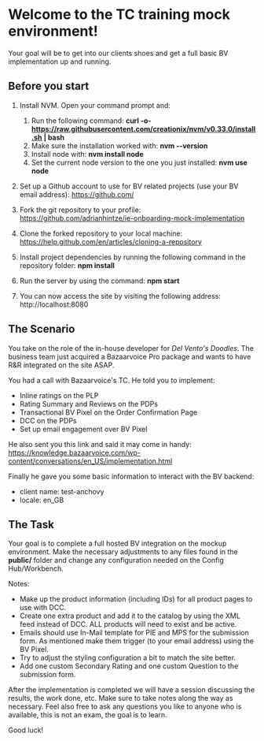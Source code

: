 # Welcome to the TC training mock environment!

Your goal will be to get into our clients shoes and get a full basic BV implementation up and running.

## Before you start

1. Install NVM. Open your command prompt and:
   1. Run the following command: **curl -o- https://raw.githubusercontent.com/creationix/nvm/v0.33.0/install.sh | bash**
   2. Make sure the installation worked with: **nvm --version**
   3. Install node with: **nvm install node**
   4. Set the current node version to the one you just installed: **nvm use node**

2. Set up a Github account to use for BV related projects (use your BV email address): https://github.com/

3. Fork the git repository to your profile: https://github.com/adrianhintze/ie-onboarding-mock-implementation

4. Clone the forked repository to your local machine: https://help.github.com/en/articles/cloning-a-repository

5. Install project dependencies by running the following command in the repository folder: **npm install**

6. Run the server by using the command: **npm start**

7. You can now access the site by visiting the following address: http://localhost:8080


## The Scenario

You take on the role of the in-house developer for *Del Vento's Doodles*.
The business team just acquired a Bazaarvoice Pro package and wants to have R&R integrated on the site ASAP.

You had a call with Bazaarvoice's TC. He told you to implement:

* Inline ratings on the PLP
* Rating Summary and Reviews on the PDPs
* Transactional BV Pixel on the Order Confirmation Page
* DCC on the PDPs
* Set up email engagement over BV Pixel

He also sent you this link and said it may come in handy: https://knowledge.bazaarvoice.com/wp-content/conversations/en_US/implementation.html

Finally he gave you some basic information to interact with the BV backend:

* client name: test-anchovy
* locale: en_GB


## The Task

Your goal is to complete a full hosted BV integration on the mockup environment. Make the necessary adjustments to any files found in the **public/** folder and change any configuration needed on the Config Hub/Workbench.

Notes:
* Make up the product information (including IDs) for all product pages to use with DCC.
* Create one extra product and add it to the catalog by using the XML feed instead of DCC. ALL products will need to exist and be active.
* Emails should use In-Mail template for PIE and MPS for the submission form. As mentioned make them trigger (to your email address) using the BV Pixel.
* Try to adjust the styling configuration a bit to match the site better.
* Add one custom Secondary Rating and one custom Question to the submission form.


After the implementation is completed we will have a session discussing the results, the work done, etc. Make sure to take notes along the way as necessary. Feel also free to ask any questions you like to anyone who is available, this is not an exam, the goal is to learn.

Good luck!
